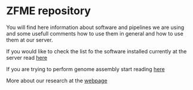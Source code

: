 
# ZFME repository

You will find here information about software and pipelines we are using and some usefull comments how to use them in general and how to use them at our server. 

If you would like to check the list fo the software installed currently at the server read [here](software/)

If you are trying to perform genome assembly start reading [here](genome_assembly/)

More about our research at the [webpage](http://zfme.biol.uw.edu.pl)

